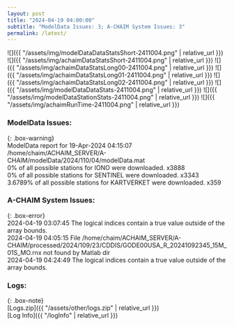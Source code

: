 ```yaml
---
layout: post
title: "2024-04-19 04:00:00"
subtitle: "ModelData Issues: 3; A-CHAIM System Issues: 3"
permalink: /latest/
---
```


![]({{ "/assets/img/modelDataDataStatsShort-2411004.png" | relative_url }})
![]({{ "/assets/img/achaimDataStatsShort-2411004.png" | relative_url }})
![]({{ "/assets/img/achaimDataStatsLong00-2411004.png" | relative_url }})
![]({{ "/assets/img/achaimDataStatsLong01-2411004.png" | relative_url }})
![]({{ "/assets/img/achaimDataStatsLong02-2411004.png" | relative_url }})
![]({{ "/assets/img/modelDataDataStats-2411004.png" | relative_url }})
![]({{ "/assets/img/modelDataStationStats-2411004.png" | relative_url }})
![]({{ "/assets/img/achaimRunTime-2411004.png" | relative_url }})


### ModelData Issues:  
  
{: .box-warning}  
 ModelData report for 19-Apr-2024 04:15:07   
 /home/chaim/ACHAIM_SERVER/A-CHAIM/modelData/2024/110/04/modelData.mat   
 0% of all possible stations for IONO were downloaded. x3888   
 0% of all possible stations for SENTINEL were downloaded. x3343   
 3.6789% of all possible stations for KARTVERKET were downloaded. x359   
  
### A-CHAIM System Issues:  
  
{: .box-error}  
2024-04-19 03:07:45 The logical indices contain a true value outside of the array bounds.  
2024-04-19 04:05:15 File /home/chaim/ACHAIM_SERVER/A-CHAIM/processed/2024/109/23/CDDIS/GODE00USA_R_20241092345_15M_01S_MO.rnx not found by Matlab dir  
2024-04-19 04:24:49 The logical indices contain a true value outside of the array bounds.  

### Logs:  
  
{: .box-note}  
[Logs.zip]({{ "/assets/other/logs.zip" | relative_url }})  
[Log Info]({{ "/logInfo" | relative_url }})  
